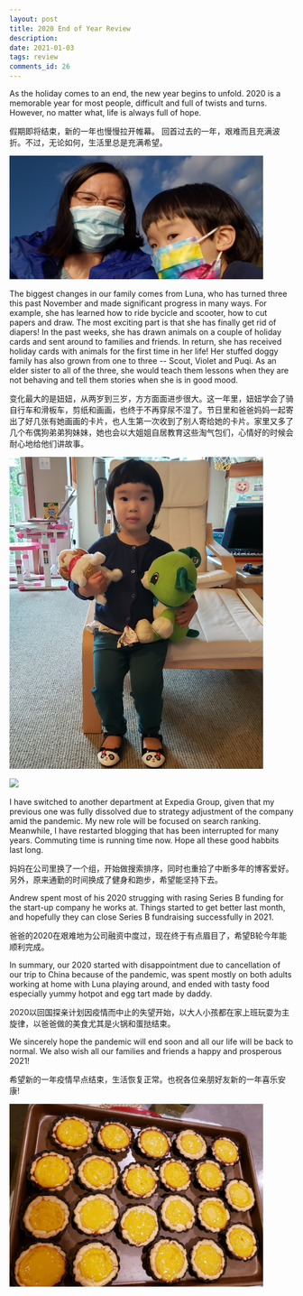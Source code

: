 ```yaml
---
layout: post
title: 2020 End of Year Review
description:  
date: 2021-01-03
tags: review
comments_id: 26
---
```


As the holiday comes to an end, the new year begins to unfold. 2020 is a memorable year for most people,  difficult and full of twists and turns. However, no matter what, life is always full of hope.

假期即将结束，新的一年也慢慢拉开帷幕。
回首过去的一年，艰难而且充满波折。不过，无论如何，生活里总是充满希望。

[<img src="/assets/20201030_163704.jpg" width="450"/>](/assets/20201030_163704.jpg)

The biggest changes in our family comes from Luna, who has turned three this past November and made significant progress in many ways. For example, she has learned how to ride bycicle and scooter, how to cut papers and draw. The most exciting part is that she has finally get rid of diapers! In the past weeks, she has drawn animals on a couple of holiday cards and sent around to families and friends. In return, she has received holiday cards with animals for the first time in her life! Her stuffed doggy family has also grown from one to three -- Scout, Violet and Puqi. As an elder sister to all of the three, she would teach them lessons when they are not behaving and tell them stories when she is in good mood. 

变化最大的是妞妞，从两岁到三岁，方方面面进步很大。这一年里，妞妞学会了骑自行车和滑板车，剪纸和画画，也终于不再穿尿不湿了。节日里和爸爸妈妈一起寄出了好几张有她画画的卡片，也人生第一次收到了别人寄给她的卡片。家里又多了几个布偶狗弟弟狗妹妹，她也会以大姐姐自居教育这些淘气包们，心情好的时候会耐心地给他们讲故事。

[<img src="/assets/20210103_110408.jpg" width="450"/>](/assets/20210103_110408.jpg)

[<img src="/assets/20201129_112418.jpg" width="450"/>](/assets/20201129_112418.jpg)

I have switched to another department at Expedia Group, given that my previous one was fully dissolved due to strategy adjustment of the company amid the pandemic. My new role will be focused on search ranking. Meanwhile, I have restarted blogging that has been interrupted for many years. Commuting time is running time now. Hope all these good habbits last long.

妈妈在公司里换了一个组，开始做搜索排序，同时也重拾了中断多年的博客爱好。另外，原来通勤的时间换成了健身和跑步，希望能坚持下去。

Andrew spent most of his 2020 strugging with rasing Series B funding for the start-up company he works at. Things started to get better last month, and hopefully they can close Series B fundraising successfully in 2021.

爸爸的2020在艰难地为公司融资中度过，现在终于有点眉目了，希望B轮今年能顺利完成。

In summary, our 2020 started with disappointment due to cancellation of our trip to China because of the pandemic, was spent mostly on both adults working at home with Luna playing around, and ended with tasty food especially yummy hotpot and egg tart made by daddy.

2020以回国探亲计划因疫情而中止的失望开始，以大人小孩都在家上班玩耍为主旋律，以爸爸做的美食尤其是火锅和蛋挞结束。

We sincerely hope the pandemic will end soon and all our life will be back to normal. We also wish all our families and friends a happy and prosperous 2021!

希望新的一年疫情早点结束，生活恢复正常。也祝各位亲朋好友新的一年喜乐安康!

[<img src="/assets/20201225_185719.jpg" width="450"/>](/assets/20201225_185719.jpg)